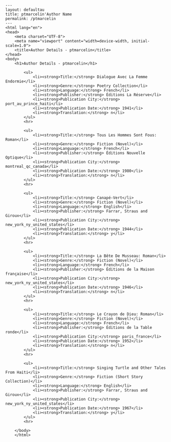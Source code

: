 
    ---
    layout: defaultau
    title: ptmarcelin'Author Name 
    permalink: /ptmarcelin
    ---
    <html lang="en">
    <head>
        <meta charset="UTF-8">
        <meta name="viewport" content="width=device-width, initial-scale=1.0">
        <title>Author Details - ptmarcelin</title>
    </head>
    <body>
        <h1>Author Details - ptmarcelin</h1>
        
            <ul>
                <li><strong>Title:</strong> Dialogue Avec La Femme Endormie</li>
                <li><strong>Genre:</strong> Poetry Collection</li>
                <li><strong>Language:</strong> French</li>
                <li><strong>Publisher:</strong> Éditions La Réserve</li>
                <li><strong>Publication City:</strong> port_au_prince_haiti</li>
                <li><strong>Publication Date:</strong> 1941</li>
                <li><strong>Translation:</strong> n</li>
            </ul>
            <hr>
            
            <ul>
                <li><strong>Title:</strong> Tous Les Hommes Sont Fous: Roman</li>
                <li><strong>Genre:</strong> Fiction (Novel)</li>
                <li><strong>Language:</strong> French</li>
                <li><strong>Publisher:</strong> Éditions Nouvelle Optique</li>
                <li><strong>Publication City:</strong> montreal_qc_canada</li>
                <li><strong>Publication Date:</strong> 1980</li>
                <li><strong>Translation:</strong> n</li>
            </ul>
            <hr>
            
            <ul>
                <li><strong>Title:</strong> Canapé-Vert</li>
                <li><strong>Genre:</strong> Fiction (Novel)</li>
                <li><strong>Language:</strong> English</li>
                <li><strong>Publisher:</strong> Farrar, Straus and Giroux</li>
                <li><strong>Publication City:</strong> new_york_ny_united_states</li>
                <li><strong>Publication Date:</strong> 1944</li>
                <li><strong>Translation:</strong> y</li>
            </ul>
            <hr>
            
            <ul>
                <li><strong>Title:</strong> La Bête De Musseau: Roman</li>
                <li><strong>Genre:</strong> Fiction (Novel)</li>
                <li><strong>Language:</strong> French</li>
                <li><strong>Publisher:</strong> Éditions de la Maison française</li>
                <li><strong>Publication City:</strong> new_york_ny_united_states</li>
                <li><strong>Publication Date:</strong> 1946</li>
                <li><strong>Translation:</strong> n</li>
            </ul>
            <hr>
            
            <ul>
                <li><strong>Title:</strong> Le Crayon de Dieu: Roman</li>
                <li><strong>Genre:</strong> Fiction (Novel)</li>
                <li><strong>Language:</strong> French</li>
                <li><strong>Publisher:</strong> Éditions de la Table ronde</li>
                <li><strong>Publication City:</strong> paris_france</li>
                <li><strong>Publication Date:</strong> 1952</li>
                <li><strong>Translation:</strong> n</li>
            </ul>
            <hr>
            
            <ul>
                <li><strong>Title:</strong> Singing Turtle and Other Tales From Haiti</li>
                <li><strong>Genre:</strong> Fiction (Short Story Collection)</li>
                <li><strong>Language:</strong> English</li>
                <li><strong>Publisher:</strong> Farrar, Straus and Giroux</li>
                <li><strong>Publication City:</strong> new_york_ny_united_states</li>
                <li><strong>Publication Date:</strong> 1967</li>
                <li><strong>Translation:</strong> y</li>
            </ul>
            <hr>
            
        </body>
        </html>
        